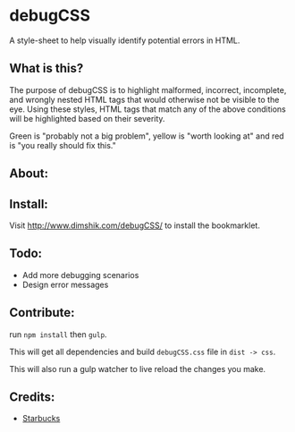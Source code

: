 # debugCSS
A style-sheet to help visually identify potential errors in HTML.


What is this?
-----

The purpose of debugCSS is to highlight malformed, incorrect, incomplete, and wrongly nested HTML tags that would otherwise not be visible to the eye. Using these styles, HTML tags that match any of the above conditions will be highlighted based on their severity.

Green is "probably not a big problem", yellow is "worth looking at" and red is "you really should fix this."

About:
-----



Install:
-----

Visit http://www.dimshik.com/debugCSS/ to install the bookmarklet.

Todo:
-----

* Add more debugging scenarios
* Design error messages


Contribute:
-----

run `npm install` then `gulp`.

This will get all dependencies and build `debugCSS.css` file in `dist -> css`.

This will also run a gulp watcher to live reload the changes you make.

Credits:
--------

+ [Starbucks](http://www.starbucks.com/static/reference/styleguide/debug.aspx)
